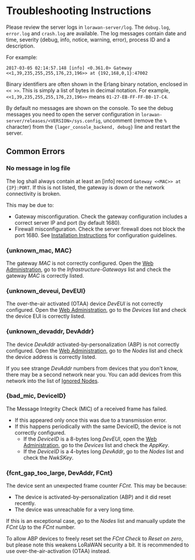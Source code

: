 # Troubleshooting Instructions

Please review the server logs in `lorawan-server/log`. The `debug.log`,
`error.log` and `crash.log` are available. The log messages contain date and time,
severity (debug, info, notice, warning, error), process ID and a description.

For example:
```
2017-03-05 02:14:57.148 [info] <0.361.0> Gateway <<1,39,235,255,255,176,23,196>> at {192,168,0,1}:47002
```

Binary identifiers are often shown in the Erlang binary notation, enclosed in `<< >>`. This
is simply a list of bytes in decimal notation.
For example, `<<1,39,235,255,255,176,23,196>>` means `01-27-EB-FF-FF-B0-17-C4`.

By default no messages are shown on the console. To see the debug messages you need to
open the server configuration in `lorawan-server/releases/<VERSION>/sys.config`,
uncomment (remove the `%` character) from the `{lager_console_backend, debug}` line
and restart the server.

## Common Errors

### No message in log file

The log shall always contain at least an [info] record `Gateway <<MAC>> at {IP}:PORT`.
If this is not listed, the gateway is down or the network connectivity is broken.

This may be due to:
 * Gateway misconfiguration. Check the gateway configuration includes a correct
   server IP and port (by default 1680).
 * Firewall misconfiguration. Check the server firewall does not block the port 1680.
   See [Installation Instructions](Installation.md) for configuration guidelines.

### {unknown_mac, MAC}

The gateway *MAC* is not correctly configured.
Open the [Web Administration](Administration.md), go to the *Infrastructure-Gateways*
list and check the gateway *MAC* is correctly listed.

### {unknown_deveui, DevEUI}

The over-the-air activated (OTAA) device *DevEUI* is not correctly configured.
Open the [Web Administration](Administration.md), go to the *Devices* list
and check the device EUI is correctly listed.

### {unknown_devaddr, DevAddr}

The device *DevAddr* activated-by-personalization (ABP) is not correctly configured.
Open the [Web Administration](Administration.md), go to the *Nodes* list
and check the device address is correctly listed.

If you see strange *DevAddr* numbers from devices that you don't know, there
may be a second network near you. You can add devices from this network into
the list of [Ignored Nodes](Infrastructure.md).

### {bad_mic, DeviceID}

The Message Integrity Check (MIC) of a received frame has failed.
 * If this appeared only once this was due to a transmission error.
 * If this happens periodically with the same DeviceID, the device is not correctly
   configured.
   * If the *DeviceID* is a 8-bytes long *DevEUI*,
     open the [Web Administration](Administration.md),
     go to the *Devices* list and check the *AppKey*.
   * If the *DeviceID* is a 4-bytes long *DevAddr*, go to the *Nodes* list
     and check the *NwkSKey*.

### {fcnt_gap_too_large, DevAddr, FCnt}

The device sent an unexpected frame counter *FCnt*. This may be because:
 * The device is activated-by-personalization (ABP) and it did reset recently.
 * The device was unreachable for a very long time.

If this is an exceptional case, go to the *Nodes* list and manually update the
*FCnt Up* to the *FCnt* number.

To allow ABP devices to freely reset set the *FCnt Check* to *Reset on zero*,
but please note this weakens LoRaWAN security a bit.
It is recommended to use over-the-air-activation (OTAA) instead.
